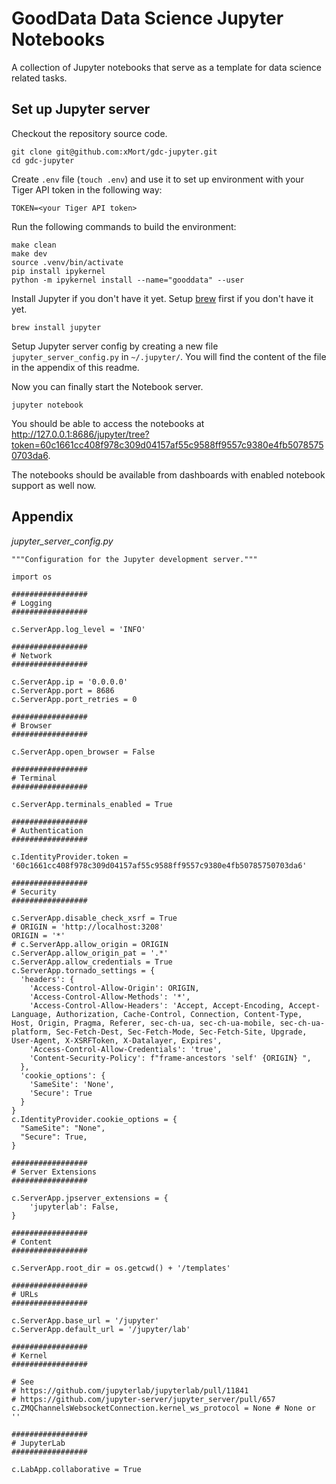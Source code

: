 # GoodData Data Science Jupyter Notebooks

A collection of Jupyter notebooks that serve as a template for data science
related tasks.
                 
## Set up Jupyter server

Checkout the repository source code.

```  
git clone git@github.com:xMort/gdc-jupyter.git
cd gdc-jupyter
```

Create `.env` file (`touch .env`) and use it to set up environment with your Tiger API token in the following way: 

```
TOKEN=<your Tiger API token>
```
                                                                                                                  
Run the following commands to build the environment:
                                                    
```
make clean
make dev
source .venv/bin/activate
pip install ipykernel
python -m ipykernel install --name="gooddata" --user                                                     
```
   
Install Jupyter if you don't have it yet. Setup [brew](https://brew.sh/) first if you don't have it yet.

```                                          
brew install jupyter
```
    
Setup Jupyter server config by creating a new file `jupyter_server_config.py` in `~/.jupyter/`.
You will find the content of the file in the appendix of this readme.

Now you can finally start the Notebook server.

```
jupyter notebook
```

You should be able to access the notebooks at http://127.0.0.1:8686/jupyter/tree?token=60c1661cc408f978c309d04157af55c9588ff9557c9380e4fb50785750703da6. 

The notebooks should be available from dashboards with enabled notebook support as well now.
               
## Appendix


*jupyter_server_config.py*
```
"""Configuration for the Jupyter development server."""

import os

#################
# Logging
#################

c.ServerApp.log_level = 'INFO'

#################
# Network
#################

c.ServerApp.ip = '0.0.0.0'
c.ServerApp.port = 8686
c.ServerApp.port_retries = 0

#################
# Browser
#################

c.ServerApp.open_browser = False

#################
# Terminal
#################

c.ServerApp.terminals_enabled = True

#################
# Authentication
#################

c.IdentityProvider.token = '60c1661cc408f978c309d04157af55c9588ff9557c9380e4fb50785750703da6'

#################
# Security
#################

c.ServerApp.disable_check_xsrf = True
# ORIGIN = 'http://localhost:3208'
ORIGIN = '*'
# c.ServerApp.allow_origin = ORIGIN
c.ServerApp.allow_origin_pat = '.*'
c.ServerApp.allow_credentials = True
c.ServerApp.tornado_settings = {
  'headers': {
    'Access-Control-Allow-Origin': ORIGIN,
    'Access-Control-Allow-Methods': '*',
    'Access-Control-Allow-Headers': 'Accept, Accept-Encoding, Accept-Language, Authorization, Cache-Control, Connection, Content-Type, Host, Origin, Pragma, Referer, sec-ch-ua, sec-ch-ua-mobile, sec-ch-ua-platform, Sec-Fetch-Dest, Sec-Fetch-Mode, Sec-Fetch-Site, Upgrade, User-Agent, X-XSRFToken, X-Datalayer, Expires',
    'Access-Control-Allow-Credentials': 'true',
    'Content-Security-Policy': f"frame-ancestors 'self' {ORIGIN} ",
  },
  'cookie_options': {
    'SameSite': 'None',
    'Secure': True
  }
}
c.IdentityProvider.cookie_options = {
  "SameSite": "None",
  "Secure": True,
}

#################
# Server Extensions
#################

c.ServerApp.jpserver_extensions = {
    'jupyterlab': False,
}

#################
# Content
#################

c.ServerApp.root_dir = os.getcwd() + '/templates'

#################
# URLs
#################

c.ServerApp.base_url = '/jupyter'
c.ServerApp.default_url = '/jupyter/lab'

#################
# Kernel
#################

# See
# https://github.com/jupyterlab/jupyterlab/pull/11841
# https://github.com/jupyter-server/jupyter_server/pull/657
c.ZMQChannelsWebsocketConnection.kernel_ws_protocol = None # None or ''

#################
# JupyterLab
#################

c.LabApp.collaborative = True
```
